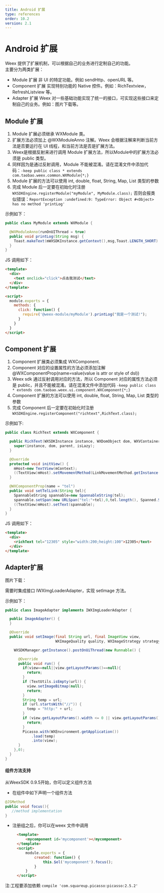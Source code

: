 ```yaml
---
title: Android 扩展
type: references
order: 10.2
version: 2.1
---
```


# Android 扩展

Weex 提供了扩展机制，可以根据自己的业务进行定制自己的功能。  
主要分为两类扩展：  

- Module 扩展 非 UI 的特定功能。例如 sendHttp、openURL 等。
- Component 扩展 实现特别功能的 Native 控件。例如：RichTextview，RefreshListview 等。
- Adapter 扩展 Weex 对一些基础功能实现了统一的接口，可实现这些接口来定制自己的业务。例如：图片下载等。

## Module 扩展

1. Module 扩展必须继承 WXModule 类。
2. 扩展方法必须加上 @WXModuleAnno 注解。Weex 会根据注解来判断当前方法是否要运行在 UI 线程，和当前方法是否是扩展方法。
3. Weex是根据反射来进行调用 Module 扩展方法，所以Module中的扩展方法必须是 public 类型。
4. 同样因为是通过反射调用，Module 不能被混淆。请在混淆文件中添加代码：`-keep public class * extends com.taobao.weex.common.WXModule{*;}`
5. Module 扩展的方法可以使用 int, double, float, String, Map, List 类型的参数
6. 完成 Module 后一定要在初始化时注册 `WXSDKEngine.registerModule("myModule", MyModule.class);` 否则会报类似错误：`ReportException :undefined:9: TypeError: Object #<Object> has no method 'printLog'`

示例如下：

```java
public class MyModule extends WXModule {

  @WXModuleAnno(runOnUIThread = true)
  public void printLog(String msg) {
    Toast.makeText(mWXSDKInstance.getContext(),msg,Toast.LENGTH_SHORT).show();
  }
}
```

JS 调用如下：

```html
<template>
  <div>
    <text onclick="click">点击我测试</text>
  </div>
</template>

<script>
  module.exports = {
    methods: {
      click: function() {
        require('@weex-module/myModule').printLog("我是一个测试!");
      }
    }
  }
</script>
```

## Component 扩展

1. Component 扩展类必须集成 WXComponent.
2. Component 对应的设置属性的方法必须添加注解 @WXComponentProp(name=value(value is attr or style of dsl))
3. Weex sdk 通过反射调用对应的方法，所以 Component 对应的属性方法必须是 public，并且不能被混淆。请在混淆文件中添加代码  `-keep public class * extends com.taobao.weex.ui.component.WXComponent{*;}`
4. Component 扩展的方法可以使用 int, double, float, String, Map, List 类型的参数
5. 完成 Component 后一定要在初始化时注册 `WXSDKEngine.registerComponent("richtext",RichText.class);`

示例如下:

```java
public class RichText extends WXComponent {

  public RichText(WXSDKInstance instance, WXDomObject dom, WXVContainer parent, boolean isLazy) {
    super(instance, dom, parent, isLazy);
  }

  @Override
  protected void initView() {
    mHost=new TextView(mContext);
    ((TextView)mHost).setMovementMethod(LinkMovementMethod.getInstance());
  }

  @WXComponentProp(name = "tel")
  public void setTelLink(String tel){
    SpannableString spannable=new SpannableString(tel);
    spannable.setSpan(new URLSpan("tel:"+tel),0,tel.length(), Spanned.SPAN_EXCLUSIVE_EXCLUSIVE);
    ((TextView)mHost).setText(spannable);
  }
}
```

JS 调用如下：

```html
<template>
  <div>
    <richText tel="12305" style="width:200;height:100">12305</text>
  </div>
</template>
```
## Adapter扩展

图片下载：

需要时集成接口 IWXImgLoaderAdapter，实现 setImage 方法。

示例如下：

```java
public class ImageAdapter implements IWXImgLoaderAdapter {

  public ImageAdapter() {
  }

  @Override
  public void setImage(final String url, final ImageView view,
                       WXImageQuality quality, WXImageStrategy strategy) {

    WXSDKManager.getInstance().postOnUiThread(new Runnable() {

      @Override
      public void run() {
        if(view==null||view.getLayoutParams()==null){
          return;
        }
        if (TextUtils.isEmpty(url)) {
          view.setImageBitmap(null);
          return;
        }
        String temp = url;
        if (url.startsWith("//")) {
          temp = "http:" + url;
        }
        if (view.getLayoutParams().width <= 0 || view.getLayoutParams().height <= 0) {
          return;
        }
        Picasso.with(WXEnvironment.getApplication())
            .load(temp)
            .into(view);
      }
    },0);
  }
}
```
#### 组件方法支持
从WeexSDK 0.9.5开始，你可以定义组件方法

- 在组件中如下声明一个组件方法

 ```java
 @JSMethod
 public void focus(){
 	//method implementation
 }
 ```
- 注册组之后，你可以在weex 文件中调用
  
  ```html
	<template>
 		<mycomponent id='mycomponent'></mycomponent>
	</template>
	<script>
   		module.exports = {
    		created: function() {
    			this.$el('mycomponent').focus();
    		}
   		}
	</script>
	```

注:工程要添加依赖 `compile 'com.squareup.picasso:picasso:2.5.2'`
